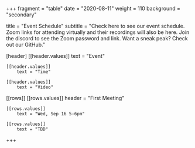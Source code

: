 +++
fragment = "table"
date = "2020-08-11"
weight = 110
background = "secondary"

title = "Event Schedule"
subtitle = "Check here to see our event schedule. Zoom links for attending virtually and their recordings will also be here. Join the discord to see the Zoom password and link. Want a sneak peak? Check out our GitHub."

[header]
    [[header.values]]
        text = "Event"

    [[header.values]]
        text = "Time"

    [[header.values]]
        text = "Video"

[[rows]]
    [[rows.values]]
        header = "First Meeting"

    [[rows.values]]
    	text = "Wed, Sep 16 5-6pm"
    
    [[rows.values]]
        text = "TBD"
+++